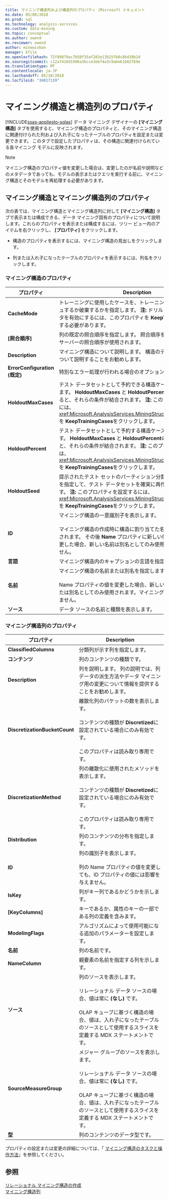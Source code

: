 ```yaml
---
title: マイニング構造列および構造列のプロパティ |Microsoft ドキュメント
ms.date: 05/08/2018
ms.prod: sql
ms.technology: analysis-services
ms.custom: data-mining
ms.topic: conceptual
ms.author: owend
ms.reviewer: owend
author: minewiskan
manager: kfile
ms.openlocfilehash: 72f89879ac7b50f35af283e13b25fb8c8b439b2d
ms.sourcegitcommit: c12a7416d1996a3bcce3ebf4a3c9abe61b02fb9e
ms.translationtype: MT
ms.contentlocale: ja-JP
ms.lasthandoff: 05/10/2018
ms.locfileid: "34017139"
---
```

# <a name="properties-for-mining-structure-and-structure-columns"></a>マイニング構造と構造列のプロパティ
[!INCLUDE[ssas-appliesto-sqlas](../../includes/ssas-appliesto-sqlas.md)]
  データ マイニング デザイナーの **[マイニング構造]** タブを使用すると、マイニング構造のプロパティと、そのマイニング構造に関連付けられた列および入れ子になったテーブルのプロパティを設定または変更できます。 このタブで設定したプロパティは、その構造に関連付けられている各マイニング モデルに反映されます。  
  
> [!NOTE]  
>  マイニング構造のプロパティ値を変更した場合は、変更したのが名前や説明などのメタデータであっても、モデルの表示またはクエリを実行する前に、マイニング構造とそのモデルを再処理する必要があります。  
  
## <a name="properties-of-mining-structures-and-mining-structure-columns"></a>マイニング構造とマイニング構造列のプロパティ  
 次の表では、マイニング構造とマイニング構造列に対して **[マイニング構造]** タブで表示または構成できる、データ マイニング固有のプロパティについて説明します。これらのプロパティを表示または構成するには、ツリー ビュー内のアイテムを右クリックし、 **[プロパティ]** をクリックします。  
  
-   構造のプロパティを表示するには、マイニング構造の見出しをクリックします。  
  
-   列または入れ子になったテーブルのプロパティを表示するには、列名をクリックします。  
  
### <a name="properties-of-the-mining-structure"></a>マイニング構造のプロパティ  
  
|プロパティ|Description|  
|--------------|-----------------|  
|**CacheMode**|トレーニングに使用したケースを、トレーニングの完了後にキャッシュするか破棄するかを指定します。 **注:**  ドリルスルーおよび提示データを有効にするには、このプロパティを **KeepTrainingCases** に設定する必要があります。|  
|**[照合順序]**|列の既定の照合順序を指定します。 照合順序を指定しない場合は、サーバーの照合順序が使用されます。|  
|**Description**|マイニング構造について説明します。 構造のデータの目的と構成について説明することをお勧めします。|  
|**ErrorConfiguration (既定)**|特別なエラー処理が行われる場合のオプションを指定します。|  
|**HoldoutMaxCases**|テスト データセットとして予約できる構造ケースの最大数を指定します。  **HoldoutMaxCases** と **HoldoutPercent**の両方に値を指定すると、それらの条件が結合されます。 **注:**  このプロパティを設定するには、 <xref:Microsoft.AnalysisServices.MiningStructure.CacheMode%2A> を **KeepTrainingCases**をクリックします。|  
|**HoldoutPercent**|テスト データセットとして予約する構造ケースの割合を指定します。 **HoldoutMaxCases** と **HoldoutPercent**の両方に値を指定すると、それらの条件が結合されます。 **注:**  このプロパティを設定するには、 <xref:Microsoft.AnalysisServices.MiningStructure.CacheMode%2A> を **KeepTrainingCases**をクリックします。|  
|**HoldoutSeed**|提示されたテスト セットのパーティション分割を初期化するシードを指定して、テスト データセットを確実に再作成できるようにします。 **注:**  このプロパティを設定するには、 <xref:Microsoft.AnalysisServices.MiningStructure.CacheMode%2A> を **KeepTrainingCases**をクリックします。|  
|**ID**|マイニング構造の一意識別子を表示します。<br /><br /> マイニング構造の作成時に構造に割り当てた名前が、ID として使用されます。 その後 **Name** プロパティに新しい値を入力して名前を変更した場合、新しい名前は別名としてのみ使用され、ID は変化しません。|  
|**言語**|マイニング構造内のキャプションの言語を指定します。|  
|**名前**|マイニング構造の名前または別名を指定します。<br /><br /> Name プロパティの値を変更した場合、新しい名前はキャプションまたは別名としてのみ使用されます。マイニング構造の識別子は変化しません。|  
|**ソース**|データ ソースの名前と種類を表示します。|  
  
### <a name="properties-of-the-mining-structure-columns"></a>マイニング構造列のプロパティ  
  
|プロパティ|Description|  
|--------------|-----------------|  
|**ClassifiedColumns**|分類列が示す列を指定します。|  
|**コンテンツ**|列のコンテンツの種類です。|  
|**Description**|列を説明します。 列の説明では、列データの派生方法やデータ マイニング用の変更について情報を提供することをお勧めします。|  
|**DiscretizationBucketCount**|離散化列のバケットの数を表示します。<br /><br /> コンテンツの種類が **Discretized**に設定されている場合にのみ有効です。<br /><br /> このプロパティは読み取り専用です。|  
|**DiscretizationMethod**|列の離散化に使用されたメソッドを表示します。<br /><br /> コンテンツの種類が **Discretized**に設定されている場合にのみ有効です。<br /><br /> このプロパティは読み取り専用です。|  
|**Distribution**|列のコンテンツの分布を指定します。|  
|**ID**|列の識別子を表示します。<br /><br /> 列の Name プロパティの値を変更しても、ID プロパティの値には影響を与えません。|  
|**IsKey**|列がキー列であるかどうかを示します。|  
|**[KeyColumns]**|キーであるか、属性のキーの一部である列の定義を含みます。|  
|**ModelingFlags**|アルゴリズムによって使用可能になる追加のパラメーターを設定します。|  
|**名前**|列の名前です。|  
|**NameColumn**|親要素の名前を指定する列を示します。|  
|**ソース**|列のソースを表示します。<br /><br /> リレーショナル データ ソースの場合、値は常に **(なし)** です。<br /><br /> OLAP キューブに基づく構造の場合、値は、入れ子になったテーブルのソースとして使用するスライスを定義する MDX ステートメントです。|  
|**SourceMeasureGroup**|メジャー グループのソースを表示します。<br /><br /> リレーショナル データ ソースの場合、値は常に **(なし)** です。<br /><br /> OLAP キューブに基づく構造の場合、値は、入れ子になったテーブルのソースとして使用するスライスを定義する MDX ステートメントです。|  
|**型**|列のコンテンツのデータ型です。|  
  
 プロパティの設定または変更の詳細については、「 [マイニング構造のタスクと操作方法](../../analysis-services/data-mining/mining-structure-tasks-and-how-tos.md)」を参照してください。  
  
## <a name="see-also"></a>参照  
 [リレーショナル マイニング構造の作成](../../analysis-services/data-mining/create-a-relational-mining-structure.md)   
 [マイニング構造列](../../analysis-services/data-mining/mining-structure-columns.md)  
  
  
